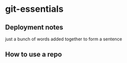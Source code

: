 # git-essentials


## Deployment notes
just a bunch of words added together to form a sentence


## How to use a repo
